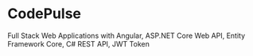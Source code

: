 # CodePulse
 Full Stack Web Applications with Angular, ASP.NET Core Web API, Entity Framework Core, C# REST API, JWT Token
